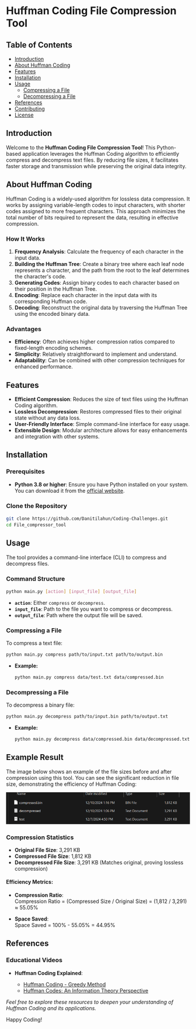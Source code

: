 # Huffman Coding File Compression Tool

## Table of Contents

- [Introduction](#introduction)
- [About Huffman Coding](#about-huffman-coding)
- [Features](#features)
- [Installation](#installation)
- [Usage](#usage)
  - [Compressing a File](#compressing-a-file)
  - [Decompressing a File](#decompressing-a-file)
- [References](#references)
- [Contributing](#contributing)
- [License](#license)

## Introduction

Welcome to the **Huffman Coding File Compression Tool**! This Python-based application leverages the Huffman Coding algorithm to efficiently compress and decompress text files. By reducing file sizes, it facilitates faster storage and transmission while preserving the original data integrity.

## About Huffman Coding

Huffman Coding is a widely-used algorithm for lossless data compression. It works by assigning variable-length codes to input characters, with shorter codes assigned to more frequent characters. This approach minimizes the total number of bits required to represent the data, resulting in effective compression.

### How It Works

1. **Frequency Analysis**: Calculate the frequency of each character in the input data.
2. **Building the Huffman Tree**: Create a binary tree where each leaf node represents a character, and the path from the root to the leaf determines the character's code.
3. **Generating Codes**: Assign binary codes to each character based on their position in the Huffman Tree.
4. **Encoding**: Replace each character in the input data with its corresponding Huffman code.
5. **Decoding**: Reconstruct the original data by traversing the Huffman Tree using the encoded binary data.

### Advantages

- **Efficiency**: Often achieves higher compression ratios compared to fixed-length encoding schemes.
- **Simplicity**: Relatively straightforward to implement and understand.
- **Adaptability**: Can be combined with other compression techniques for enhanced performance.

## Features

- **Efficient Compression**: Reduces the size of text files using the Huffman Coding algorithm.
- **Lossless Decompression**: Restores compressed files to their original state without any data loss.
- **User-Friendly Interface**: Simple command-line interface for easy usage.
- **Extensible Design**: Modular architecture allows for easy enhancements and integration with other systems.

## Installation

### Prerequisites

- **Python 3.8 or higher**: Ensure you have Python installed on your system. You can download it from the [official website](https://www.python.org/downloads/).

### Clone the Repository

```bash
git clone https://github.com/Danitilahun/Coding-Challenges.git
cd File_compressor_tool
```

## Usage

The tool provides a command-line interface (CLI) to compress and decompress files.

### Command Structure

```bash
python main.py [action] [input_file] [output_file]
```

- **`action`**: Either `compress` or `decompress`.
- **`input_file`**: Path to the file you want to compress or decompress.
- **`output_file`**: Path where the output file will be saved.

### Compressing a File

To compress a text file:

```bash
python main.py compress path/to/input.txt path/to/output.bin
```

- **Example:**

  ```bash
  python main.py compress data/test.txt data/compressed.bin
  ```

### Decompressing a File

To decompress a binary file:

```bash
python main.py decompress path/to/input.bin path/to/output.txt
```

- **Example:**

  ```bash
  python main.py decompress data/compressed.bin data/decompressed.txt
  ```

## Example Result

The image below shows an example of the file sizes before and after compression using this tool. You can see the significant reduction in file size, demonstrating the efficiency of Huffman Coding:

![Compression Example](result.png)

### Compression Statistics

- **Original File Size**: 3,291 KB
- **Compressed File Size**: 1,812 KB
- **Decompressed File Size**: 3,291 KB (Matches original, proving lossless compression)


#### Efficiency Metrics:
- **Compression Ratio**:  
  Compression Ratio = (Compressed Size / Original Size) = (1,812 / 3,291) ≈ 55.05%

- **Space Saved**:  
  Space Saved = 100% - 55.05% = 44.95%

## References

### Educational Videos

- **Huffman Coding Explained**:

  - [Huffman Coding - Greedy Method](https://www.youtube.com/watch?v=co4_ahEDCho)
  - [Huffman Codes: An Information Theory Perspective](https://www.youtube.com/watch?v=B3y0RsVCyrw&t=1258s)

_Feel free to explore these resources to deepen your understanding of Huffman Coding and its applications._

Happy Coding!